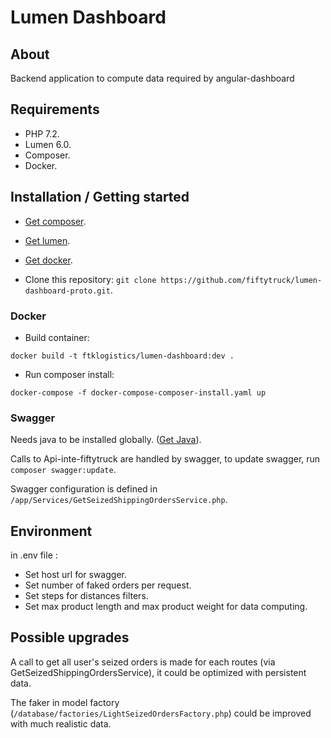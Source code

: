 # Lumen Dashboard

## About

Backend application to compute data required by angular-dashboard

## Requirements

* PHP 7.2.
* Lumen 6.0.
* Composer.
* Docker.

## Installation / Getting started

* [Get composer](https://getcomposer.org/download/).
* [Get lumen](https://lumen.laravel.com/docs/6.x).
* [Get docker](https://docs.docker.com/install/linux/docker-ce/ubuntu/#install-using-the-repository).

* Clone this repository: `git clone https://github.com/fiftytruck/lumen-dashboard-proto.git`.

### Docker

* Build container: 
```
docker build -t ftklogistics/lumen-dashboard:dev .
```

* Run composer install:
```
docker-compose -f docker-compose-composer-install.yaml up
```

### Swagger

Needs java to be installed globally.
([Get Java](https://java.com/en/download/help/index_installing.xml)).

Calls to Api-inte-fiftytruck are handled by swagger, to update swagger, run `composer swagger:update`.

Swagger configuration is defined in `/app/Services/GetSeizedShippingOrdersService.php`.

## Environment

in .env file : 

  * Set host url for swagger.
  * Set number of faked orders per request.
  * Set steps for distances filters.
  * Set max product length and max product weight for data computing.

## Possible upgrades

A call to get all user's seized orders is made for each routes (via GetSeizedShippingOrdersService), it could be optimized with persistent data.

The faker in model factory (`/database/factories/LightSeizedOrdersFactory.php`) could be improved with much realistic data.
  